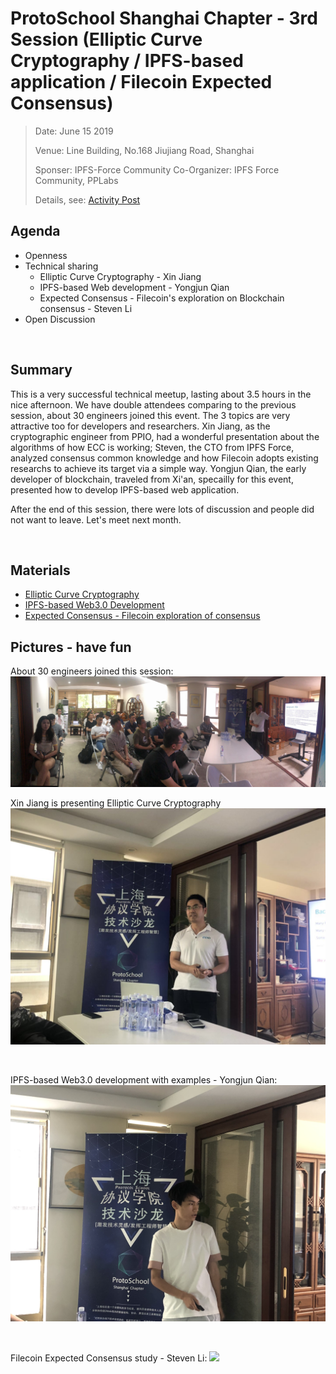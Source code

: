 # ProtoSchool Shanghai Chapter - 3rd Session (Elliptic Curve Cryptography / IPFS-based application / Filecoin Expected Consensus) 

> Date:  June 15 2019 
> 
> Venue:  Line Building, No.168 Jiujiang Road, Shanghai 
> 
> Sponser: IPFS-Force Community 
> Co-Organizer: IPFS Force Community, PPLabs
> 
> Details, see: [Activity Post](https://www.meetup.com/Shanghai-Decentralized-Systems-Meetup-Group/events/261891470/)

## Agenda
- Openness
- Technical sharing
  - Elliptic Curve Cryptography - Xin Jiang
  - IPFS-based Web development - Yongjun Qian
  - Expected Consensus - Filecoin's exploration on Blockchain consensus - Steven Li
- Open Discussion 

<br>

## Summary
This is a very successful technical meetup, lasting about 3.5 hours in the nice afternoon. We have double attendees comparing to
the previous session, about 30 engineers joined this event. The 3 topics are very attractive too for developers and researchers. 
Xin Jiang, as the cryptographic engineer from PPIO, had a wonderful presentation about the algorithms of how ECC is working; Steven, 
the CTO from IPFS Force, analyzed consensus common knowledge and how Filecoin adopts existing researchs to achieve its target via 
a simple way. Yongjun Qian, the early developer of blockchain, traveled from Xi'an, specailly for this event, presented how to 
develop IPFS-based web application.

 After the end of this session, there were lots of discussion and people did not want to leave. Let's meet next month. 

<br>

## Materials
- [Elliptic Curve Cryptography](20190615-3rdSession/Elliptic_Curve_Cryptography.pdf)
- [IPFS-based Web3.0 Development](20190615-3rdSession/Elliptic_Curve_Cryptography.pdf)
- [Expected Consensus - Filecoin exploration of consensus](20190615-3rdSession/FilecoinExpectedeConsensus.jpg)


## Pictures - have fun
About 30 engineers joined this session:
![](20190615-3rdSession/AllTogether.jpg)
<br>

Xin Jiang is presenting Elliptic Curve Cryptography 
![](20190615-3rdSession/XinJIang.jpg)

<br>

IPFS-based Web3.0 development with examples - Yongjun Qian:
![](20190615-3rdSession/YongjunQIan.jpg)

<br>

Filecoin Expected Consensus study - Steven Li:
![](20190615-3rdSession/StevenLi.jpg)
